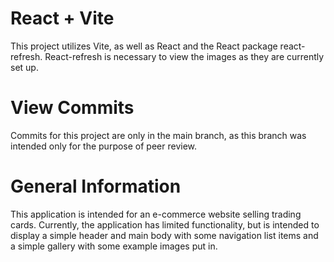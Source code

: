 # React + Vite
This project utilizes Vite, as well as React and the React package react-refresh.
React-refresh is necessary to view the images as they are currently set up.

# View Commits
Commits for this project are only in the main branch, as this branch was intended only for the purpose of peer review.

# General Information
This application is intended for an e-commerce website selling trading cards. 
Currently, the application has limited functionality, but is intended to display a simple header and main body with some navigation list items and a simple gallery with some example images put in.
